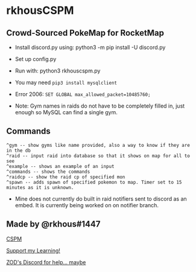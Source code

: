 # rkhousCSPM

## Crowd-Sourced PokeMap for RocketMap

- Install discord.py using: python3 -m pip install -U discord.py
- Set up config.py
- Run with: python3 rkhouscspm.py

- You may need `pip3 install mysqlclient`
- Error 2006: `SET GLOBAL max_allowed_packet=10485760;`


- Note: Gym names in raids do not have to be completely filled in, just enough so MySQL can find a single gym.

## Commands

    ^gym -- show gyms like name provided, also a way to know if they are in the db
    ^raid -- input raid into database so that it shows on map for all to see
    ^example -- shows an example of an input
    ^commands -- shows the commands
    ^raidcp -- show the raid cp of specified mon
    ^spawn -- adds spawn of specified pokemon to map. Timer set to 15 minutes as it is unknown.


- Mine does not currently do built in raid notifiers sent to discord as an embed. It is currently being worked on on notifier branch.


## Made by @rkhous#1447

[CSPM](https://github.com/rkhous/CSPM)


[Support my Learning!](https://www.paypal.me/zod5578)


[ZOD's Discord for help... maybe](https://discord.gg/jNPzJKT)
